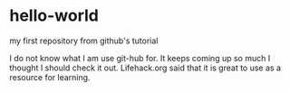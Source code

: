 # hello-world
my first repository from github's tutorial

I do not know what I am use git-hub for. It keeps coming up so much I thought I should check it out. Lifehack.org said that it is great to use as a resource for learning.
